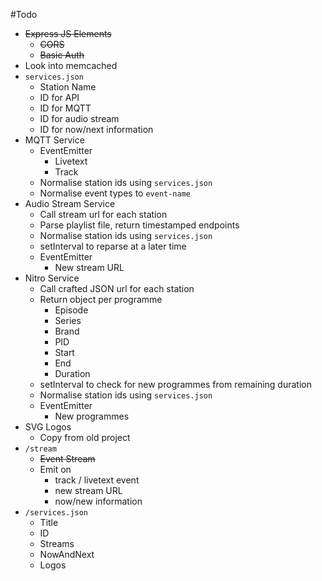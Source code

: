 #Todo

* ~~Express JS Elements~~
    * ~~CORS~~
    * ~~Basic Auth~~
* Look into memcached
* `services.json`
    * Station Name
    * ID for API
    * ID for MQTT
    * ID for audio stream
    * ID for now/next information
* MQTT Service
    * EventEmitter
        * Livetext
        * Track
    * Normalise station ids using `services.json`
    * Normalise event types to `event-name`
* Audio Stream Service
    * Call stream url for each station
    * Parse playlist file, return timestamped endpoints
    * Normalise station ids using `services.json`
    * setInterval to reparse at a later time
    * EventEmitter
        * New stream URL
* Nitro Service
    * Call crafted JSON url for each station
    * Return object per programme
        * Episode
        * Series
        * Brand
        * PID
        * Start
        * End
        * Duration
    * setInterval to check for new programmes from remaining duration
    * Normalise station ids using `services.json`
    * EventEmitter
        * New programmes
* SVG Logos
    * Copy from old project
* `/stream`
    * ~~Event Stream~~
    * Emit on
        * track / livetext event
        * new stream URL
        * now/new information
* `/services.json`
    * Title
    * ID
    * Streams
    * NowAndNext
    * Logos

